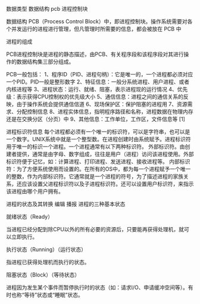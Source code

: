 数据类型 数据结构 pcb 进程控制块

数据结构 PCB（Process Control Block）中，即进程控制块。操作系统需要对各个并发运行的进程进行管理，但凡管理时所需要的信息，都会被放在 PCB 中


进程的组成

PCB进程控制块是进程的静态描述，由PCB、有关程序段和该程序段对其进行操作的数据结构集三部分组成。


PCB一般包括：
1、程序ID（PID、进程句柄）：它是唯一的，一个进程都必须对应一个PID。PID一般是整形数字
2、特征信息：一般分系统进程、用户进程、或者内核进程等
3、进程状态：运行、就绪、阻塞，表示进程现的运行情况
4、优先级：表示获得CPU控制权的优先级大小
5、通信信息：进程之间的通信关系的反映，由于操作系统会提供通信信道
6、现场保护区：保护阻塞的进程用
7、资源需求、分配控制信息
8、进程实体信息，指明程序路径和名称，进程数据在物理内存还是在交换分区（分页）中
9、其他信息：工作单位，工作区，文件信息等 [1]



进程标识符信息
每个进程都必须有一个唯一的标识符，可以是字符串，也可以是一个数字。UNIX系统中就是一个整型数。在进程创建时由系统赋予。进程标识符用于唯一的标识一个进程。一个进程通常有以下两种标识符。
外部标识符。由创建者提供，通常是由字母、数字组成，往往是用户（进程）访问该进程使用。外部标识符便于记忆，如：计算进程、打印进程、发送进程、接收进程等。
内部标识符：为了方便系统使用而设置的。在所有的OS中，都为每一个进程赋予一个唯一的整数，作为内部标识符。它通常就是一个进程的符号，为了描述进程的家族关系，还应该设置父进程标识符以及子进程标识符。还可以设置用户标识符，来指示该进程由哪个用户拥有。


进程的状态及其转换
编辑 播报 
进程的三种基本状态

就绪状态（Ready）

当进程已经分配到除CPU以外的所有必要的资源后，只要能再获得处理机，就可以立即执行。

执行状态（Running）（运行状态）

指进程已获得处理机而执行的状态。

阻塞状态（Block）（等待状态）

进程因为发生某个事件而暂停执行时的状态（如：请求I/O、申请缓冲空间等）。有时也称“等待”状态或“睡眠”状态。

